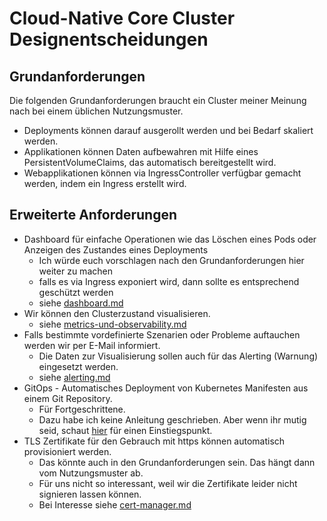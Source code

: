 # Cloud-Native Core Cluster Designentscheidungen

## Grundanforderungen

Die folgenden Grundanforderungen braucht ein Cluster meiner Meinung nach bei einem üblichen Nutzungsmuster.


- Deployments können darauf ausgerollt werden und bei Bedarf skaliert werden.
- Applikationen können Daten aufbewahren mit Hilfe eines PersistentVolumeClaims, das automatisch bereitgestellt wird.
- Webapplikationen können via IngressController verfügbar gemacht werden, indem ein Ingress erstellt wird.


## Erweiterte Anforderungen


- Dashboard für einfache Operationen wie das Löschen eines Pods oder Anzeigen des Zustandes eines Deployments
    - Ich würde euch vorschlagen nach den Grundanforderungen hier weiter zu machen 
    - falls es via Ingress exponiert wird, dann sollte es entsprechend geschützt werden
    - siehe [dashboard.md](./erweiterte-anforderungen/dashboard.md)
- Wir können den Clusterzustand visualisieren.
    - siehe [metrics-und-observability.md](./erweiterte-anforderungen/metrics-und-observability.md)
- Falls bestimmte vordefinierte Szenarien oder Probleme auftauchen werden wir per E-Mail informiert.
    - Die Daten zur Visualisierung sollen auch für das Alerting (Warnung) eingesetzt werden.
    - siehe [alerting.md](./erweiterte-anforderungen/alerting.md)
- GitOps - Automatisches Deployment von Kubernetes Manifesten aus einem Git Repository.
    - Für Fortgeschrittene.
    - Dazu habe ich keine Anleitung geschrieben. Aber wenn ihr mutig seid, schaut [hier](https://docs.k0sproject.io/stable/examples/gitops-flux/) für einen Einstiegspunkt.
- TLS Zertifikate für den Gebrauch mit https können automatisch provisioniert werden. 
    - Das könnte auch in den Grundanforderungen sein. Das hängt dann vom Nutzungsmuster ab.
    - Für uns nicht so interessant, weil wir die Zertifikate leider nicht signieren lassen können.
    - Bei Interesse siehe [cert-manager.md](./erweiterte-anforderungen/cert-manager.md)
